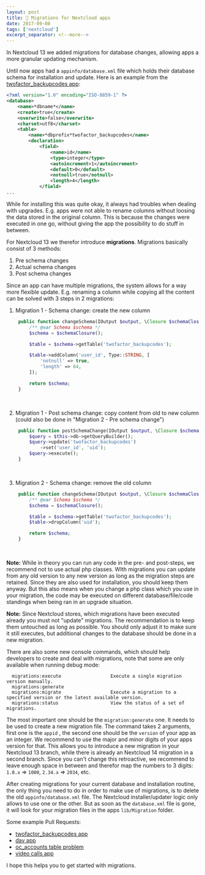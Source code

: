 ```yaml
---
layout: post
title: 🏬 Migrations for Nextcloud apps
date: 2017-09-08
tags: ['nextcloud']
excerpt_separator: <!--more-->
---
```


In Nextcloud 13 we added migrations for database changes, allowing apps a more granular updating mechanism.

<!--more-->

Until now apps had a `appinfo/database.xml` file which holds their database schema for installation and update. Here is an example from the [twofactor_backupcodes app](https://github.com/nextcloud/server/blob/d89d96203affc8ae1cb0dd7da061bd2e853811b7/apps/twofactor_backupcodes/appinfo/database.xml):

```xml
<?xml version="1.0" encoding="ISO-8859-1" ?>
<database>
	<name>*dbname*</name>
	<create>true</create>
	<overwrite>false</overwrite>
	<charset>utf8</charset>
	<table>
		<name>*dbprefix*twofactor_backupcodes</name>
		<declaration>
			<field>
				<name>id</name>
				<type>integer</type>
				<autoincrement>1</autoincrement>
				<default>0</default>
				<notnull>true</notnull>
				<length>4</length>
			</field>
...

```



While for installing this was quite okay, it always had troubles when dealing with upgrades. E.g. apps were not able to rename columns without loosing the data stored in the original column. This is because the changes were executed in one go, without giving the app the possibility to do stuff in between.

For Nextcloud 13 we therefor introduce **migrations**. Migrations basically consist of 3 methods:

1. Pre schema changes
2. Actual schema changes
3. Post schema changes



Since an app can have multiple migrations, the system allows for a way more flexible update. E.g. renaming a column while copying all the content can be solved with 3 steps in 2 migrations:

1. Migration 1 - Schema change: create the new column

   ```php
   	public function changeSchema(IOutput $output, \Closure $schemaClosure, array $options) {
   		/** @var Schema $schema */
   		$schema = $schemaClosure();

   		$table = $schema->getTable('twofactor_backupcodes');

   		$table->addColumn('user_id', Type::STRING, [
   			'notnull' => true,
   			'length' => 64,
   		]);

   		return $schema;
   	}
   ```

   ​

2. Migration 1 - Post schema change: copy content from old to new column (could also be done in "Migration 2 - Pre schema change")

   ```php
   	public function postSchemaChange(IOutput $output, \Closure $schemaClosure, array $options) {
   		$query = $this->db->getQueryBuilder();
   		$query->update('twofactor_backupcodes')
   			->set('user_id', 'uid');
   		$query->execute();
   	}
   ```

   ​

3. Migration 2 - Schema change: remove the old column

   ```php
   	public function changeSchema(IOutput $output, \Closure $schemaClosure, array $options) {
   		/** @var Schema $schema */
   		$schema = $schemaClosure();

   		$table = $schema->getTable('twofactor_backupcodes');
   		$table->dropColumn('uid');

   		return $schema;
   	}
   ```

   ​



**Note:** While in theory you can run any code in the pre- and post-steps, we recommend not to use actual php classes. WIth migrations you can update from any old version to any new version as long as the migration steps are retained. Since they are also used for installation, you should keep them anyway. But this also means when you change a php class which you use in your migration, the code may be executed on different database/file/code standings when being ran in an upgrade situation.

**Note:** Since Nextcloud stores, which migrations have been executed already you must not "update" migrations. The recommendation is to keep them untouched as long as possible. You should only adjust it to make sure it still executes, but additional changes to the database should be done in a new migration.



There are also some new console commands, which should help developers to create and deal with migrations, note that some are only available when running debug mode:

```
  migrations:execute                  Execute a single migration version manually.
  migrations:generate
  migrations:migrate                  Execute a migration to a specified version or the latest available version.
  migrations:status                   View the status of a set of migrations.
```



The most important one should be the `migration:generate` one. It needs to be used to create a new migration file. The command takes 2 arguments, first one is the `appid` , the second one should be the `version` of your app as an integer. We recommend to use the major and minor digits of your apps version for that. This allows you to introduce a new migration in your Nextcloud 13 branch, while there is already an Nextcloud 14 migration in a second branch. Since you can't change this retroactive, we recommend to leave enough space in between and therefor map the numbers to 3 digits: `1.0.x` => `1000`, `2.34.x` => `2034`, etc.



After creating migrations for your current database and installation routine, the only thing you need to do in order to make use of migrations, is to delete the old `appinfo/database.xml` file. The Nextcloud installer/updater logic only allows to use one or the other. But as soon as the `database.xml` file is gone, it will look for your migration files in the apps `lib/Migration` folder.



Some example Pull Requests:

* [twofactor_backupcodes app](https://github.com/nextcloud/server/pull/5231)
* [dav app](https://github.com/nextcloud/server/pull/6264)
* [oc_accounts table problem](https://github.com/nextcloud/server/pull/6097)
* [video calls app](https://github.com/nextcloud/spreed/pull/352)



I hope this helps you to get started with migrations.



